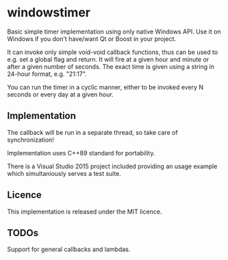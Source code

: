# windowstimer

Basic simple timer implementation using only native Windows API. Use it on Windows if you don't have/want Qt or Boost in your project.

It can invoke only simple void-void callback functions, thus can be used to e.g. set a global flag and return. It will fire at a given hour and minute or after a given number of seconds. The exact time is given using a string in 24-hour format, e.g. "21:17". 

You can run the timer in a cyclic manner, either to be invoked every N seconds or every day at a given hour.
 
## Implementation
The callback will be run in a separate thread, so take care of synchronization!

Implementation uses C++89 standard for portability. 

There is a Visual Studio 2015 project included providing an usage example which simultaniously serves a test suite.

## Licence
This implementation is released under the MIT licence.

## TODOs
Support for general callbacks and lambdas.

